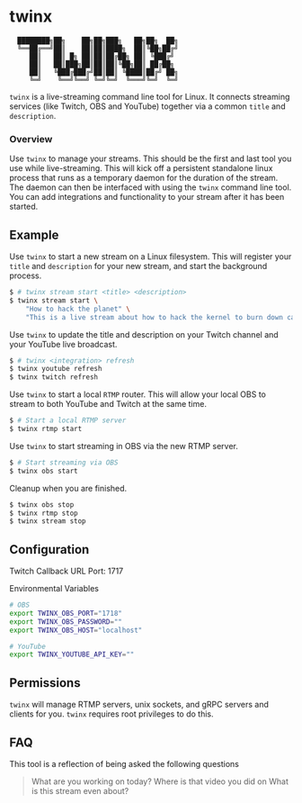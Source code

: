 # twinx

```
  ████████╗██╗    ██╗██╗███╗   ██╗██╗  ██╗
  ╚══██╔══╝██║    ██║██║████╗  ██║╚██╗██╔╝
     ██║   ██║ █╗ ██║██║██╔██╗ ██║ ╚███╔╝
     ██║   ██║███╗██║██║██║╚██╗██║ ██╔██╗
     ██║   ╚███╔███╔╝██║██║ ╚████║██╔╝ ██╗
     ╚═╝    ╚══╝╚══╝ ╚═╝╚═╝  ╚═══╝╚═╝  ╚═╝
```

`twinx` is a live-streaming command line tool for Linux. 
It connects streaming services (like Twitch, OBS and YouTube) together via a common `title` and `description`.

### Overview

Use `twinx` to manage your streams.
This should be the first and last tool you use while live-streaming.
This will kick off a persistent standalone linux process that runs as a temporary daemon for the duration of the stream.
The daemon can then be interfaced with using the `twinx` command line tool.
You can add integrations and functionality to your stream after it has been started.

## Example

Use `twinx` to start a new stream on a Linux filesystem.
This will register your `title` and `description` for your new stream, and start the background process.

```bash 
$ # twinx stream start <title> <description>
$ twinx stream start \
    "How to hack the planet" \
    "This is a live stream about how to hack the kernel to burn down capitalism"
```

Use `twinx` to update the title and description on your Twitch channel and your YouTube live broadcast.

```bash 
$ # twinx <integration> refresh 
$ twinx youtube refresh
$ twinx twitch refresh
```

Use `twinx` to start a local `RTMP` router.
This will allow your local OBS to stream to both YouTube and Twitch at the same time.

```bash
$ # Start a local RTMP server
$ twinx rtmp start
```

Use `twinx` to start streaming in OBS via the new RTMP server.

```bash 
$ # Start streaming via OBS
$ twinx obs start
```

Cleanup when you are finished.

```bash 
$ twinx obs stop
$ twinx rtmp stop
$ twinx stream stop
```

## Configuration

Twitch Callback URL Port: 1717

Environmental Variables

```bash
# OBS
export TWINX_OBS_PORT="1718"
export TWINX_OBS_PASSWORD=""
export TWINX_OBS_HOST="localhost"

# YouTube
export TWINX_YOUTUBE_API_KEY=""
```

## Permissions

`twinx` will manage RTMP servers, unix sockets, and gRPC servers and clients for you.
`twinx` requires root privileges to do this.

## FAQ

This tool is a reflection of being asked the following questions

> What are you working on today?
> Where is that video you did on <thing>
> What is this stream even about?


